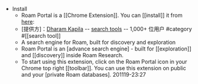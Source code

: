 - Install
    - Roam Portal is a [[Chrome Extension]]. You can [[install]] it from [here](https://chrome.google.com/webstore/detail/roam-portal/kgkmjbhbdakcdfkkgmmihcceekcdmefe/related):
    - [提供方]：[Dharam Kapila](mailto:dharam@hey.com) -- [search tools](https://chrome.google.com/webstore/category/ext/38-search-tools) -- 1,000+ 位用户 #category #[[search tool]]
    - A search engine for Roam, built for discovery and exploration
    - Roam Portal is an [advance search engine] - built for [[exploration]] and [[discovery]] inside Roam Research.
    - To start using this extension, click on the Roam Portal icon in your Chrome top right [[toolbar]]. You can use this extension on public and your [private Roam databases].
201119-23:27
